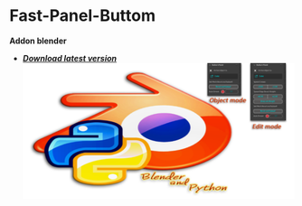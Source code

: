 # Fast-Panel-Buttom
**Addon blender**
* ***[Download latest version](https://github.com/Constantyn6487/Fast-Panel-Buttom/raw/main/Fast_Panel_Buttom.zip)***
![Header](Image.png)
